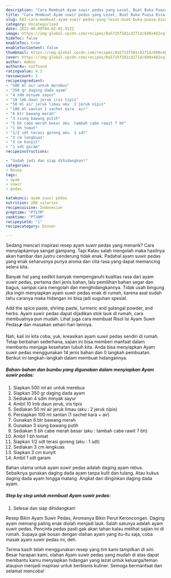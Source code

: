 ```yaml
---
description: "Cara Membuat Ayam suwir pedas yang Lezat, Buat Buka Puasa Bisa Manjain Lidah"
title: "Cara Membuat Ayam suwir pedas yang Lezat, Buat Buka Puasa Bisa Manjain Lidah"
slug: 683-cara-membuat-ayam-suwir-pedas-yang-lezat-buat-buka-puasa-bisa-manjain-lidah
category: Uncategorized
date: 2022-06-09T04:02:02.912Z
image: https://img-global.cpcdn.com/recipes/8a5715f581c8271d/680x482cq70/ayam-suwir-pedas-foto-resep-utama.jpg
hideToc: false
enableToc: true
enableTocContent: false
thumbnail: https://img-global.cpcdn.com/recipes/8a5715f581c8271d/680x482cq70/ayam-suwir-pedas-foto-resep-utama.jpg
cover: https://img-global.cpcdn.com/recipes/8a5715f581c8271d/680x482cq70/ayam-suwir-pedas-foto-resep-utama.jpg
author: Admin
authorAv: notfound
ratingvalue: 4.2
reviewcount: 3
recipeingredient:
- "500 ml air untuk merebus"
- "350 gr daging dada ayam"
- "4 sdm minyak sayur"
- "10 lmb daun jeruk iris tipis"
- "50 ml air jeruk limau aku  2 jeruk nipis"
- "100 ml santan 1 sachet kara  air"
- "6 btr bawang merah"
- "3 siung bawang putih"
- "5 bh cabe merah besar aku  tambah cabe rawit 7 bh"
- "1 bh tomat"
- "1/2 sdt terasi goreng aku  1 sdt"
- "3 cm lengkuas"
- "3 cm kunyit"
- "1 sdt garam"
recipeinstructions:

- "Sudah jadi dan siap dihidangkan!"
categories:
- Resep
tags:
- ayam
- suwir
- pedas

katakunci: ayam suwir pedas 
nutrition: 208 calories
recipecuisine: Indonesian
preptime: "PT17M"
cooktime: "PT30M"
recipeyield: "1"
recipecategory: Dinner

---
```



Sedang mencari inspirasi resep ayam suwir pedas yang menarik? Cara menyiapkannya sangat gampang. Tapi Kalau salah mengolah maka hasilnya akan hambar dan justru cenderung tidak enak. Padahal ayam suwir pedas yang enak seharusnya punya aroma dan cita rasa yang dapat memancing selera kita.


Banyak hal yang sedikit banyak mempengaruhi kualitas rasa dari ayam suwir pedas, pertama dari jenis bahan, lalu pemilihan bahan segar dan bagus, sampai cara mengolah dan menghidangkannya. Tidak usah bingung jika ingin menyiapkan ayam suwir pedas enak di rumah, karena asal sudah tahu caranya maka hidangan ini bisa jadi suguhan spesial.

Add the spice paste, shrimp paste, turmeric and galangal powder, and herbs. Ayam suwir pedas dapat dijadikan stok lauk di rumah, cara membuatnya pun mudah. Lihat juga cara membuat Risol Isi Ayam Suwir Pedas🌶️ dan masakan sehari-hari lainnya.


Nah, kali ini kita coba, yuk, kreasikan ayam suwir pedas sendiri di rumah. Tetap berbahan sederhana, sajian ini bisa memberi manfaat dalam membantu menjaga kesehatan tubuh kita. Anda bisa menyiapkan Ayam suwir pedas menggunakan 14 jenis bahan dan 0 langkah pembuatan. Berikut ini langkah-langkah dalam membuat hidangannya.

<!--inarticleads1-->

##### Bahan-bahan dan bumbu yang digunakan dalam menyiapkan Ayam suwir pedas:

1. Siapkan 500 ml air untuk merebus
1. Siapkan 350 gr daging dada ayam
1. Sediakan 4 sdm minyak sayur
1. Ambil 10 lmb daun jeruk, iris tipis
1. Sediakan 50 ml air jeruk limau (aku : 2 jeruk nipis)
1. Persiapkan 100 ml santan (1 sachet kara + air)
1. Gunakan 6 btr bawang merah
1. Gunakan 3 siung bawang putih
1. Sediakan 5 bh cabe merah besar (aku : tambah cabe rawit 7 bh)
1. Ambil 1 bh tomat
1. Siapkan 1/2 sdt terasi goreng (aku : 1 sdt)
1. Sediakan 3 cm lengkuas
1. Siapkan 3 cm kunyit
1. Ambil 1 sdt garam


Bahan utama untuk ayam suwir pedas adalah daging ayam rebus. Sebaiknya gunakan daging dada ayam tanpa kulit dan tulang. Atau kukus daging dada ayam hingga matang. Angkat dan dinginkan daging dada ayam. 

<!--inarticleads2-->

##### Step by step untuk membuat Ayam suwir pedas:


1. Selesai dan siap dihidangkan!

Resep Bikin Ayam Suwir Pedas, Aromanya Bikin Perut Keroncongan. Daging ayam memang paling enak diolah menjadi lauk. Salah satunya adalah ayam suwir pedas. Pencinta pedas pasti gak akan tahan kalau melihat sajian ini di rumah. Supaya gak bosan dengan olahan ayam yang itu-itu saja, coba masak ayam suwir pedas ini, deh. 

Terima kasih telah menggunakan resep yang tim kami tampilkan di sini. Besar harapan kami, olahan Ayam suwir pedas yang mudah di atas dapat membantu kamu menyiapkan hidangan yang lezat untuk keluarga/teman ataupun menjadi inspirasi untuk berbisnis kuliner. Semoga bermanfaat dan selamat mencoba!
